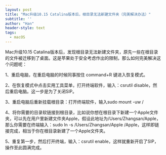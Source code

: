 ```yaml
---
layout: post
title: "Mac升级10.15 Catalina版本后，根目录无法新建文件夹（完美解决办法）"
subtitle: ''
author: "Han"
header-style: text
tags:
  - macOS
---
```


Mac升级10.15 Catalina版本后，发现根目录无法新建文件夹，原先一些在根目录的文件被迁移到了桌面。这是苹果处于安全考虑作出的限制，那么如何完美解决这个问题呢：

1、重启电脑，在重启电脑的时候同事按住 command+R 键进入恢复模式。

2、在恢复模式中点击实用工具菜单，打开终端软件，输入：csrutil disable，然后重启电脑。这一步是为了关闭SIP。

3、重启电脑后重新挂载根目录：打开终端软件，输入sudo mount -uw /

4、将你需要的目录软链接到根目录，比如说你想在根目录下新建一个Apple文件夹，可以先在用户里新建文件夹Apple，假设此地址为/Users/Zhangsan/Apple，那么你需要在终端输入：sudo ln -s /Users/Zhangsan/Apple /Apple，这样即链接完成，相当于你在根目录新建了一个Apple文件夹。

5、重复第一步，然后打开终端，输入：csrutil enable，这样就重新开启了SIP，操作至此圆满完成。







